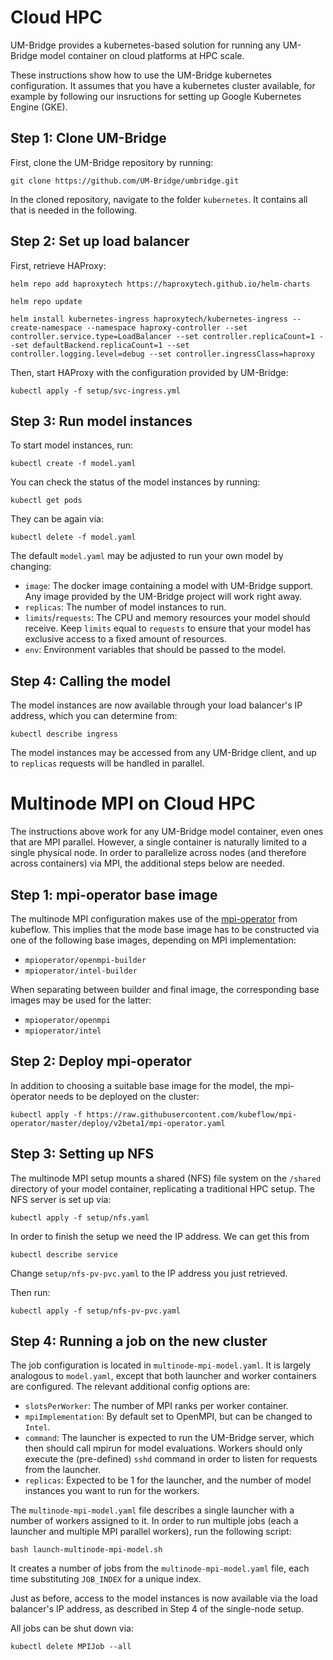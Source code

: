 # Cloud HPC

UM-Bridge provides a kubernetes-based solution for running any UM-Bridge model container on cloud platforms at HPC scale.

These instructions show how to use the UM-Bridge kubernetes configuration. It assumes that you have a kubernetes cluster available, for example by following our insructions for setting up Google Kubernetes Engine (GKE).

## Step 1: Clone UM-Bridge

First, clone the UM-Bridge repository by running:

``git clone https://github.com/UM-Bridge/umbridge.git``

In the cloned repository, navigate to the folder `kubernetes`. It contains all that is needed in the following.

## Step 2: Set up load balancer

First, retrieve HAProxy:

``
helm repo add haproxytech https://haproxytech.github.io/helm-charts
``

``
helm repo update
``

``
helm install kubernetes-ingress haproxytech/kubernetes-ingress --create-namespace --namespace haproxy-controller --set controller.service.type=LoadBalancer --set controller.replicaCount=1 --set defaultBackend.replicaCount=1 --set controller.logging.level=debug --set controller.ingressClass=haproxy
``

Then, start HAProxy with the configuration provided by UM-Bridge:

``
kubectl apply -f setup/svc-ingress.yml
``

## Step 3: Run model instances

To start model instances, run:

``
kubectl create -f model.yaml
``

You can check the status of the model instances by running:

``
kubectl get pods
``


They can be again via:

``
kubectl delete -f model.yaml
``

The default `model.yaml` may be adjusted to run your own model by changing:
- `image`: The docker image containing a model with UM-Bridge support. Any image provided by the UM-Bridge project will work right away.
- `replicas`: The number of model instances to run.
- `limits`/`requests`: The CPU and memory resources your model should receive. Keep `limits` equal to `requests` to ensure that your model has exclusive access to a fixed amount of resources.
- `env`: Environment variables that should be passed to the model.

## Step 4: Calling the model

The model instances are now available through your load balancer's IP address, which you can determine from:

``
kubectl describe ingress
``

The model instances may be accessed from any UM-Bridge client, and up to `replicas` requests will be handled in parallel.

# Multinode MPI on Cloud HPC

The instructions above work for any UM-Bridge model container, even ones that are MPI parallel. However, a single container is naturally limited to a single physical node. In order to parallelize across nodes (and therefore across containers) via MPI, the additional steps below are needed.

## Step 1: mpi-operator base image

The multinode MPI configuration makes use of the [mpi-operator](https://github.com/kubeflow/mpi-operator) from kubeflow. This implies that the mode base image has to be constructed via one of the following base images, depending on MPI implementation:

- `mpioperator/openmpi-builder`
- `mpioperator/intel-builder`

When separating between builder and final image, the corresponding base images may be used for the latter:

- `mpioperator/openmpi`
- `mpioperator/intel`


## Step 2: Deploy mpi-operator

In addition to choosing a suitable base image for the model, the mpi-òperator needs to be deployed on the cluster:

``
kubectl apply -f https://raw.githubusercontent.com/kubeflow/mpi-operator/master/deploy/v2beta1/mpi-operator.yaml
``

## Step 3: Setting up NFS

The multinode MPI setup mounts a shared (NFS) file system on the `/shared` directory of your model container, replicating a traditional HPC setup. The NFS server is set up via:

``kubectl apply -f setup/nfs.yaml``

In order to finish the setup we need the IP address. We can get this from

``kubectl describe service``

Change `setup/nfs-pv-pvc.yaml` to the IP address you just retrieved.

Then run:

``kubectl apply -f setup/nfs-pv-pvc.yaml``

## Step 4: Running a job on the new cluster

The job configuration is located in `multinode-mpi-model.yaml`. It is largely analogous to `model.yaml`, except that both launcher and worker containers are configured. The relevant additional config options are:

- `slotsPerWorker`: The number of MPI ranks per worker container.
- `mpiImplementation`: By default set to OpenMPI, but can be changed to `Intel`.
- `command`: The launcher is expected to run the UM-Bridge server, which then should call mpirun for model evaluations. Workers should only execute the (pre-defined) `sshd` command in order to listen for requests from the launcher.
- `replicas`: Expected to be 1 for the launcher, and the number of model instances you want to run for the workers.

The `multinode-mpi-model.yaml` file describes a single launcher with a number of workers assigned to it. In order to run multiple jobs (each a launcher and multiple MPI parallel workers), run the following script:

``bash launch-multinode-mpi-model.sh``

It creates a number of jobs from the `multinode-mpi-model.yaml` file, each time substituting `JOB_INDEX` for a unique index.

Just as before, access to the model instances is now available via the load balancer's IP address, as described in Step 4 of the single-node setup.

All jobs can be shut down via:

``kubectl delete MPIJob --all``

